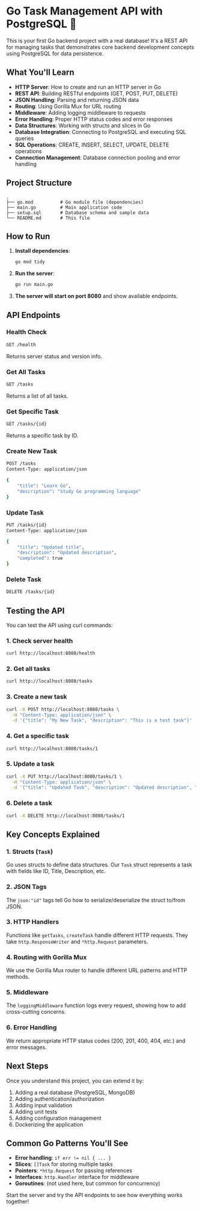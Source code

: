 # Go Task Management API with PostgreSQL 🚀

This is your first Go backend project with a real database! It's a REST API for managing tasks that demonstrates core backend development concepts using PostgreSQL for data persistence.

## What You'll Learn

- **HTTP Server**: How to create and run an HTTP server in Go
- **REST API**: Building RESTful endpoints (GET, POST, PUT, DELETE)
- **JSON Handling**: Parsing and returning JSON data
- **Routing**: Using Gorilla Mux for URL routing
- **Middleware**: Adding logging middleware to requests
- **Error Handling**: Proper HTTP status codes and error responses
- **Data Structures**: Working with structs and slices in Go
- **Database Integration**: Connecting to PostgreSQL and executing SQL queries
- **SQL Operations**: CREATE, INSERT, SELECT, UPDATE, DELETE operations
- **Connection Management**: Database connection pooling and error handling

## Project Structure

```
.
├── go.mod          # Go module file (dependencies)
├── main.go         # Main application code
├── setup.sql       # Database schema and sample data
└── README.md       # This file
```

## How to Run

1. **Install dependencies**:
   ```bash
   go mod tidy
   ```

2. **Run the server**:
   ```bash
   go run main.go
   ```

3. **The server will start on port 8080** and show available endpoints.

## API Endpoints

### Health Check
```bash
GET /health
```
Returns server status and version info.

### Get All Tasks
```bash
GET /tasks
```
Returns a list of all tasks.

### Get Specific Task
```bash
GET /tasks/{id}
```
Returns a specific task by ID.

### Create New Task
```bash
POST /tasks
Content-Type: application/json

{
    "title": "Learn Go",
    "description": "Study Go programming language"
}
```

### Update Task
```bash
PUT /tasks/{id}
Content-Type: application/json

{
    "title": "Updated title",
    "description": "Updated description",
    "completed": true
}
```

### Delete Task
```bash
DELETE /tasks/{id}
```

## Testing the API

You can test the API using curl commands:

### 1. Check server health
```bash
curl http://localhost:8080/health
```

### 2. Get all tasks
```bash
curl http://localhost:8080/tasks
```

### 3. Create a new task
```bash
curl -X POST http://localhost:8080/tasks \
  -H "Content-Type: application/json" \
  -d '{"title": "My New Task", "description": "This is a test task"}'
```

### 4. Get a specific task
```bash
curl http://localhost:8080/tasks/1
```

### 5. Update a task
```bash
curl -X PUT http://localhost:8080/tasks/1 \
  -H "Content-Type: application/json" \
  -d '{"title": "Updated Task", "description": "Updated description", "completed": true}'
```

### 6. Delete a task
```bash
curl -X DELETE http://localhost:8080/tasks/1
```

## Key Concepts Explained

### 1. **Structs** (`Task`)
Go uses structs to define data structures. Our `Task` struct represents a task with fields like ID, Title, Description, etc.

### 2. **JSON Tags**
The `json:"id"` tags tell Go how to serialize/deserialize the struct to/from JSON.

### 3. **HTTP Handlers**
Functions like `getTasks`, `createTask` handle different HTTP requests. They take `http.ResponseWriter` and `*http.Request` parameters.

### 4. **Routing with Gorilla Mux**
We use the Gorilla Mux router to handle different URL patterns and HTTP methods.

### 5. **Middleware**
The `loggingMiddleware` function logs every request, showing how to add cross-cutting concerns.

### 6. **Error Handling**
We return appropriate HTTP status codes (200, 201, 400, 404, etc.) and error messages.

## Next Steps

Once you understand this project, you can extend it by:
1. Adding a real database (PostgreSQL, MongoDB)
2. Adding authentication/authorization
3. Adding input validation
4. Adding unit tests
5. Adding configuration management
6. Dockerizing the application

## Common Go Patterns You'll See

- **Error handling**: `if err != nil { ... }`
- **Slices**: `[]Task` for storing multiple tasks
- **Pointers**: `*http.Request` for passing references
- **Interfaces**: `http.Handler` interface for middleware
- **Goroutines**: (not used here, but common for concurrency)

Start the server and try the API endpoints to see how everything works together! 